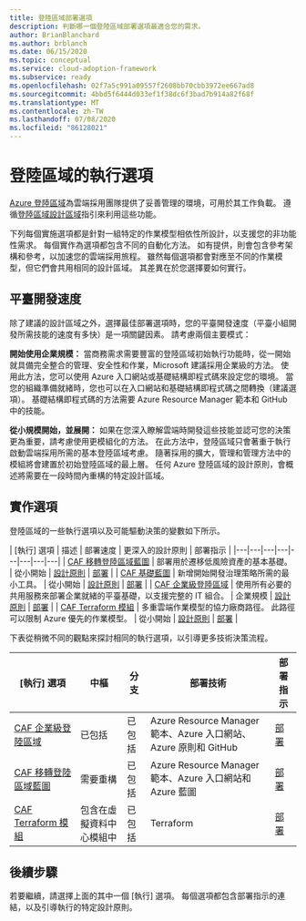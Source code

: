 ```yaml
---
title: 登陸區域部署選項
description: 判斷哪一個登陸區域部署選項最適合您的需求。
author: BrianBlanchard
ms.author: brblanch
ms.date: 06/15/2020
ms.topic: conceptual
ms.service: cloud-adoption-framework
ms.subservice: ready
ms.openlocfilehash: 02f7a5c991a09557f2608bb70cbb3972ee667ad8
ms.sourcegitcommit: 4bbd5f6444d033ef1f38dc6f3bad7b914a82f68f
ms.translationtype: MT
ms.contentlocale: zh-TW
ms.lasthandoff: 07/08/2020
ms.locfileid: "86128021"
---
```

# <a name="landing-zone-implementation-options"></a>登陸區域的執行選項

[Azure 登陸區域](./index.md)為雲端採用團隊提供了妥善管理的環境，可用於其工作負載。 遵循[登陸區域設計區域](./design-areas.md)指引來利用這些功能。

下列每個實施選項都是針對一組特定的作業模型相依性所設計，以支援您的非功能性需求。 每個實作為選項都包含不同的自動化方法。 如有提供，則會包含參考架構和參考，以加速您的雲端採用旅程。 雖然每個選項都會對應至不同的作業模型，但它們會共用相同的設計區域。 其差異在於您選擇要如何實行。

## <a name="platform-development-velocity"></a>平臺開發速度

除了建議的設計區域之外，選擇最佳部署選項時，您的平臺開發速度（平臺小組開發所需技能的速度有多快）是一項關鍵因素。 請考慮兩個主要模式：

**開始使用企業規模：** 當商務需求需要豐富的登陸區域初始執行功能時，從一開始就具備完全整合的管理、安全性和作業，Microsoft 建議採用企業級的方法。 使用此方法，您可以使用 Azure 入口網站或基礎結構即程式碼來設定您的環境。 當您的組織準備就緒時，您也可以在入口網站和基礎結構即程式碼之間轉換（建議選項）。 基礎結構即程式碼的方法需要 Azure Resource Manager 範本和 GitHub 中的技能。

**從小規模開始，並展開：** 如果在您深入瞭解雲端時開發這些技能並認可您的決策更為重要，請考慮使用更模組化的方法。 在此方法中，登陸區域只會著重于執行啟動雲端採用所需的基本登陸區域考慮。 隨著採用的擴大，管理和管理方法中的模組將會建置於初始登陸區域的最上層。 任何 Azure 登陸區域的設計原則，會概述將需要在一段時間內重構的特定設計區域。

## <a name="implementation-options"></a>實作選項

登陸區域的一些執行選項以及可能驅動決策的變數如下所示。

<!-- docsTest:ignore "CAF Terraform" -->

| [執行] 選項 | 描述 | 部署速度 | 更深入的設計原則 | 部署指示 |
|---|---|---|---|---|---|---|---|
| [CAF 移轉登陸區域藍圖](./migrate-landing-zone.md) | 部署用於遷移低風險資產的基本基礎。 | 從小開始 | [設計原則](./migrate-landing-zone.md#design-principles) | [部署](./migrate-landing-zone.md) |
| [CAF 基礎藍圖](./foundation-blueprint.md) | 新增開始開發治理策略所需的最小工具。 | 從小開始 | [設計原則](./foundation-blueprint.md#design-principles) | [部署](./foundation-blueprint.md) |
| [CAF 企業級登陸區域](./enterprise-scale.md) | 使用所有必要的共用服務來部署企業就緒的平臺基礎，以支援完整的 IT 組合。 | 企業規模 | [設計原則](../enterprise-scale/design-principles.md) | [部署](https://github.com/Azure/Enterprise-Scale/blob/main/docs/reference/contoso/Readme.md) |
| [CAF Terraform 模組](./terraform-landing-zone.md) | 多重雲端作業模型的協力廠商路徑。 此路徑可以限制 Azure 優先的作業模型。 | 從小開始 | [設計原則](./terraform-landing-zone.md#design-decisions) | [部署](./terraform-landing-zone.md#customize-and-deploy-your-first-landing-zone) |

下表從稍微不同的觀點來探討相同的執行選項，以引導更多技術決策流程。

| [執行] 選項 | 中樞 | 分支 | 部署技術 | 部署指示 |
|---|---|---|---|---|
| [CAF 企業級登陸區域](./enterprise-scale.md) | 已包括  | 已包括 | Azure Resource Manager 範本、Azure 入口網站、Azure 原則和 GitHub | [部署](../enterprise-scale/implementation-guidelines.md) |
| [CAF 移轉登陸區域藍圖](./migrate-landing-zone.md) | 需要重構 | 已包括 | Azure Resource Manager 範本、Azure 入口網站和 Azure 藍圖 | [部署](./migrate-landing-zone.md) |
| [CAF Terraform 模組](./terraform-landing-zone.md)  | 包含在虛擬資料中心模組中 | 已包括 | Terraform | [部署](./terraform-landing-zone.md#customize-and-deploy-your-first-landing-zone) |

## <a name="next-steps"></a>後續步驟

若要繼續，請選擇上面的其中一個 [執行] 選項。 每個選項都包含部署指示的連結，以及引導執行的特定設計原則。
